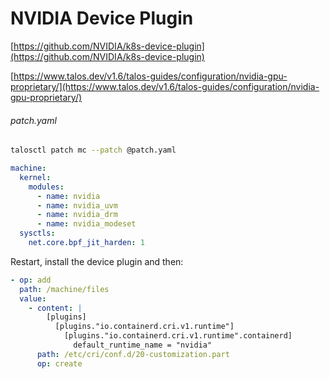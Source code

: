 # NVIDIA Device Plugin

[https://github.com/NVIDIA/k8s-device-plugin](https://github.com/NVIDIA/k8s-device-plugin)

[https://www.talos.dev/v1.6/talos-guides/configuration/nvidia-gpu-proprietary/](https://www.talos.dev/v1.6/talos-guides/configuration/nvidia-gpu-proprietary/)

###### patch.yaml

```sh
talosctl patch mc --patch @patch.yaml
```

```yaml
machine:
  kernel:
    modules:
      - name: nvidia
      - name: nvidia_uvm
      - name: nvidia_drm
      - name: nvidia_modeset
  sysctls:
    net.core.bpf_jit_harden: 1
```

Restart, install the device plugin and then:

```yaml
- op: add
  path: /machine/files
  value:
    - content: |
        [plugins]
          [plugins."io.containerd.cri.v1.runtime"]
            [plugins."io.containerd.cri.v1.runtime".containerd]
              default_runtime_name = "nvidia"
      path: /etc/cri/conf.d/20-customization.part
      op: create
```
